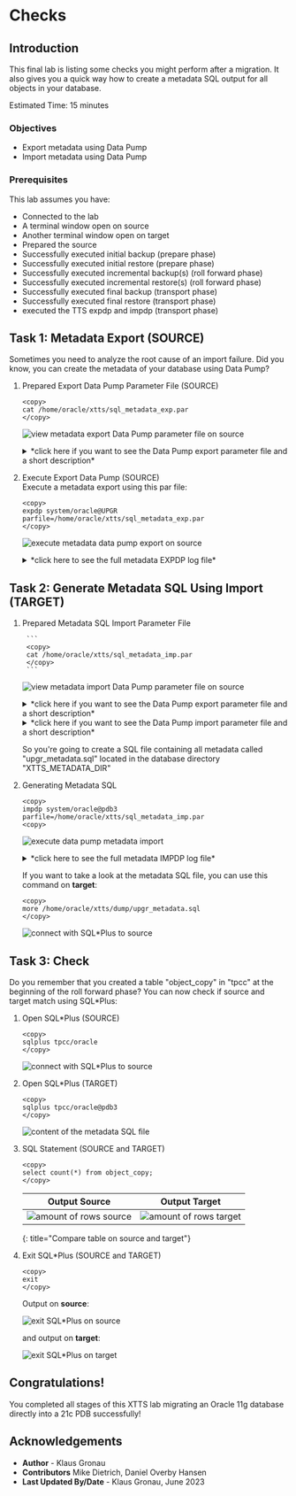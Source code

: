 # Checks  

## Introduction

This final lab is listing some checks you might perform after a migration. It also gives you a quick way how to create a metadata SQL output for all objects in your database.

Estimated Time: 15 minutes

### Objectives

- Export metadata using Data Pump
- Import metadata using Data Pump


### Prerequisites

This lab assumes you have:

- Connected to the lab
- A terminal window open on source
- Another terminal window open on target
- Prepared the source
- Successfully executed initial backup (prepare phase)
- Successfully executed initial restore (prepare phase)
- Successfully executed incremental backup(s) (roll forward phase)
- Successfully executed incremental restore(s) (roll forward phase)
- Successfully executed final backup (transport phase)
- Successfully executed final restore (transport phase)
- executed the TTS expdp and impdp (transport phase)



## Task 1: Metadata Export (SOURCE)
Sometimes you need to analyze the root cause of an import failure. Did you know, you can create the metadata of your database using Data Pump?

1. Prepared Export Data Pump Parameter File (SOURCE)

    ```
    <copy>
    cat /home/oracle/xtts/sql_metadata_exp.par
    </copy>
    ```

    ![view metadata export Data Pump parameter file on source ](./images/sql-metadat-export-par.png " ")

    <details>
    <summary>*click here if you want to see the Data Pump export parameter file and a short description*</summary>


    | Parameter | Comment |
    | :-------- | :-----|
    | directory=XTTS\_METADATA\_DIR | Specifies the default location to which export can write the dump file set and the log file |
    | dumpfile=upgr\_metadata\_%U.dmp | Is the name of the dump file |
    | cluster=N | Restricts to execute the current job on the node where it was started  |
    | job_name=cre\_metadata\_exp | Specifies a job name for the metadata export  |
    | content=metadata\_only | Exports only metadata  |
    | filesize=10737418240 | Restricts the export of the Data Pump export to given amount of bytes  |
    | logfile=cre\_metadata\_exp.log | This parameter specifies the name for the log file of the export job. |
    | full=y | FULL specifies that you want to perform a full database mode export  |
    | parallel=1 | In 11.2 metadata is only exported with parallelism of 1  |
    {: title="Data Pump Metadata Export Parameter File"}

    </details>

2. Execute Export Data Pump (SOURCE) </br>
Execute a metadata export using this par file:

    ```
    <copy>
    expdp system/oracle@UPGR parfile=/home/oracle/xtts/sql_metadata_exp.par
    </copy>
    ```

    ![execute metadata data pump export on source ](./images/sql-metadata-export.png " ")

    <details>
    <summary>*click here to see the full metadata EXPDP log file*</summary>

    ``` text
    [UPGR] oracle@hol:~/xtts/source
    $ expdp system/oracle@UPGR parfile=/home/oracle/xtts/sql_metadata_exp.par

    Export: Release 11.2.0.4.0 - Production on Wed Jun 28 16:52:14 2023

    Copyright (c) 1982, 2011, Oracle and/or its affiliates.  All rights reserved.

    Connected to: Oracle Database 11g Enterprise Edition Release 11.2.0.4.0 - 64bit Production
    With the Partitioning, OLAP, Data Mining and Real Application Testing options
    Starting "SYSTEM"."CRE_METADATA_EXP":  system/********@UPGR parfile=/home/oracle/xtts/sql_metadata_exp.par
    Processing object type DATABASE_EXPORT/TABLESPACE
    Processing object type DATABASE_EXPORT/PROFILE
    Processing object type DATABASE_EXPORT/SYS_USER/USER
    Processing object type DATABASE_EXPORT/SCHEMA/USER
    Processing object type DATABASE_EXPORT/ROLE
    Processing object type DATABASE_EXPORT/GRANT/SYSTEM_GRANT/PROC_SYSTEM_GRANT
    Processing object type DATABASE_EXPORT/SCHEMA/GRANT/SYSTEM_GRANT
    Processing object type DATABASE_EXPORT/SCHEMA/ROLE_GRANT
    Processing object type DATABASE_EXPORT/SCHEMA/DEFAULT_ROLE
    Processing object type DATABASE_EXPORT/SCHEMA/TABLESPACE_QUOTA
    Processing object type DATABASE_EXPORT/RESOURCE_COST
    Processing object type DATABASE_EXPORT/TRUSTED_DB_LINK
    Processing object type DATABASE_EXPORT/SCHEMA/SEQUENCE/SEQUENCE
    Processing object type DATABASE_EXPORT/DIRECTORY/DIRECTORY
    Processing object type DATABASE_EXPORT/DIRECTORY/GRANT/OWNER_GRANT/OBJECT_GRANT
    Processing object type DATABASE_EXPORT/CONTEXT
    Processing object type DATABASE_EXPORT/SCHEMA/PUBLIC_SYNONYM/SYNONYM
    Processing object type DATABASE_EXPORT/SCHEMA/SYNONYM
    Processing object type DATABASE_EXPORT/SCHEMA/TYPE/TYPE_SPEC
    Processing object type DATABASE_EXPORT/SYSTEM_PROCOBJACT/PRE_SYSTEM_ACTIONS/PROCACT_SYSTEM
    Processing object type DATABASE_EXPORT/SYSTEM_PROCOBJACT/PROCOBJ
    Processing object type DATABASE_EXPORT/SYSTEM_PROCOBJACT/POST_SYSTEM_ACTIONS/PROCACT_SYSTEM
    Processing object type DATABASE_EXPORT/SCHEMA/PROCACT_SCHEMA
    Processing object type DATABASE_EXPORT/SCHEMA/TABLE/TABLE
    Processing object type DATABASE_EXPORT/SCHEMA/TABLE/PRE_TABLE_ACTION
    Processing object type DATABASE_EXPORT/SCHEMA/TABLE/GRANT/OWNER_GRANT/OBJECT_GRANT
    Processing object type DATABASE_EXPORT/SCHEMA/TABLE/COMMENT
    Processing object type DATABASE_EXPORT/SCHEMA/PACKAGE/PACKAGE_SPEC
    Processing object type DATABASE_EXPORT/SCHEMA/FUNCTION/FUNCTION
    Processing object type DATABASE_EXPORT/SCHEMA/PROCEDURE/PROCEDURE
    Processing object type DATABASE_EXPORT/SCHEMA/PACKAGE/COMPILE_PACKAGE/PACKAGE_SPEC/ALTER_PACKAGE_SPEC
    Processing object type DATABASE_EXPORT/SCHEMA/FUNCTION/ALTER_FUNCTION
    Processing object type DATABASE_EXPORT/SCHEMA/PROCEDURE/ALTER_PROCEDURE
    Processing object type DATABASE_EXPORT/SCHEMA/TABLE/INDEX/INDEX
    Processing object type DATABASE_EXPORT/SCHEMA/TABLE/CONSTRAINT/CONSTRAINT
    Processing object type DATABASE_EXPORT/SCHEMA/TABLE/INDEX/STATISTICS/INDEX_STATISTICS
    Processing object type DATABASE_EXPORT/SCHEMA/VIEW/VIEW
    Processing object type DATABASE_EXPORT/SCHEMA/VIEW/GRANT/OWNER_GRANT/OBJECT_GRANT
    Processing object type DATABASE_EXPORT/SCHEMA/VIEW/COMMENT
    Processing object type DATABASE_EXPORT/SCHEMA/PACKAGE_BODIES/PACKAGE/PACKAGE_BODY
    Processing object type DATABASE_EXPORT/SCHEMA/TABLE/CONSTRAINT/REF_CONSTRAINT
    Processing object type DATABASE_EXPORT/SCHEMA/TABLE/STATISTICS/TABLE_STATISTICS
    Processing object type DATABASE_EXPORT/SCHEMA/TABLE/POST_TABLE_ACTION
    Processing object type DATABASE_EXPORT/SCHEMA/TABLE/TRIGGER
    Processing object type DATABASE_EXPORT/SCHEMA/POST_SCHEMA/PROCACT_SCHEMA
    Processing object type DATABASE_EXPORT/AUDIT
    Master table "SYSTEM"."CRE_METADATA_EXP" successfully loaded/unloaded
    ******************************************************************************
    Dump file set for SYSTEM.CRE_METADATA_EXP is:
      /home/oracle/xtts/dump/upgr_metadata_01.dmp
    Job "SYSTEM"."CRE_METADATA_EXP" successfully completed at Wed Jun 28 16:53:02 2023 elapsed 0 00:00:47

    [UPGR] oracle@hol:~/xtts/source
    $
    ```
    </details>


## Task 2: Generate Metadata SQL Using Import (TARGET)

1. Prepared Metadata SQL Import Parameter File

        ```
        <copy>
        cat /home/oracle/xtts/sql_metadata_imp.par
        </copy>
        ```

    ![view metadata import Data Pump parameter file on source ](./images/sql-metadat-import-par.png " ")

    <details>
    <summary>*click here if you want to see the Data Pump export parameter file and a short description*</summary>


    | Parameter | Comment |
    | :-------- | :-----|
    | directory=XTTS\_METADATA\_DIR | Specifies the default location to which export can write the dump file set and the log file |
    | dumpfile=upgr\_metadata\_%U.dmp | Is the name of the dump file |
    | cluster=N | Restricts to execute the current job on the node where it was started  |
    | job_name=cre\_metadata\_exp | Specifies a job name for the metadata export  |
    | content=metadata\_only | Exports only metadata  |
    | filesize=10737418240 | Restricts the export of the Data Pump export to given amount of bytes  |
    | logfile=cre\_metadata\_exp.log | This parameter specifies the name for the log file of the export job. |
    | full=y | FULL specifies that you want to perform a full database mode export  |
    | parallel=1 | In 11.2 metadata is only exported with parallelism of 1  |
    {: title="Data Pump Metadata Export Parameter File"}

    </details>


    <details>
    <summary>*click here if you want to see the Data Pump import parameter file and a short description*</summary>


    | Parameter | Comment |
    | :-------- | :-----|
    | DIRECTORY=XTTS\_METADATA\_DIR | Specifies the default location to which Export can write the dump file set and the log file |
    | DUMPFILE=exp\_metadata.dmp | Is the name of the dump file |
    | logfile=xtts\_export\_metadata.log | This parameter specifies the name for the log file of the export job. |
    | sqlfile=upgr\_metadata.sql | The name of the file containing SQL statements of the metadata  |
    | job\_name=cre\_metadata | The name of the import Data Pump job  |
    {: title="Data Pump Metadata Import SQL Parameter File"}

    </details>

    So you're going to create a SQL file containing all metadata called "upgr\_metadata.sql" located in the database directory "XTTS\_METADATA\_DIR" 


2.  Generating Metadata SQL

    ```
    <copy>
    impdp system/oracle@pdb3 parfile=/home/oracle/xtts/sql_metadata_imp.par
    <copy>
    ```

    ![execute data pump metadata import](./images/sql-metadata-import.png " ")

    <details>
    <summary>*click here to see the full metadata IMPDP log file*</summary>

    ``` text
    [CDB3] oracle@hol:~/xtts/target
    $ impdp system/oracle@pdb3 parfile=/home/oracle/xtts/sql_metadata_imp.par

    Import: Release 21.0.0.0.0 - Production on Wed Jun 28 17:00:39 2023
    Version 21.5.0.0.0

    Copyright (c) 1982, 2021, Oracle and/or its affiliates.  All rights reserved.


    Connected to: Oracle Database 21c Enterprise Edition Release 21.0.0.0.0 - Production
    Master table "SYSTEM"."CRE_METADATA" successfully loaded/unloaded
    Starting "SYSTEM"."CRE_METADATA":  system/********@pdb3 parfile=/home/oracle/xtts/sql_metadata_imp.par
    Processing object type DATABASE_EXPORT/TABLESPACE
    Processing object type DATABASE_EXPORT/PROFILE
    Processing object type DATABASE_EXPORT/SYS_USER/USER
    Processing object type DATABASE_EXPORT/SCHEMA/USER
    Processing object type DATABASE_EXPORT/ROLE
    Processing object type DATABASE_EXPORT/GRANT/SYSTEM_GRANT/PROC_SYSTEM_GRANT
    Processing object type DATABASE_EXPORT/SCHEMA/GRANT/SYSTEM_GRANT
    Processing object type DATABASE_EXPORT/SCHEMA/ROLE_GRANT
    Processing object type DATABASE_EXPORT/SCHEMA/DEFAULT_ROLE
    Processing object type DATABASE_EXPORT/SCHEMA/TABLESPACE_QUOTA
    Processing object type DATABASE_EXPORT/RESOURCE_COST
    Processing object type DATABASE_EXPORT/TRUSTED_DB_LINK
    Processing object type DATABASE_EXPORT/SCHEMA/SEQUENCE/SEQUENCE
    Processing object type DATABASE_EXPORT/DIRECTORY/DIRECTORY
    Processing object type DATABASE_EXPORT/DIRECTORY/GRANT/OWNER_GRANT/OBJECT_GRANT
    Processing object type DATABASE_EXPORT/CONTEXT
    Processing object type DATABASE_EXPORT/SCHEMA/TYPE/TYPE_SPEC
    Processing object type DATABASE_EXPORT/SYSTEM_PROCOBJACT/PRE_SYSTEM_ACTIONS/PROCACT_SYSTEM
    Processing object type DATABASE_EXPORT/SYSTEM_PROCOBJACT/PROCOBJ
    Processing object type DATABASE_EXPORT/SYSTEM_PROCOBJACT/POST_SYSTEM_ACTIONS/PROCACT_SYSTEM
    Processing object type DATABASE_EXPORT/SCHEMA/PROCACT_SCHEMA
    Processing object type DATABASE_EXPORT/SCHEMA/TABLE/TABLE
    Processing object type DATABASE_EXPORT/SCHEMA/TABLE/PRE_TABLE_ACTION
    Processing object type DATABASE_EXPORT/SCHEMA/TABLE/GRANT/OWNER_GRANT/OBJECT_GRANT
    Processing object type DATABASE_EXPORT/SCHEMA/TABLE/COMMENT
    Processing object type DATABASE_EXPORT/SCHEMA/PACKAGE/PACKAGE_SPEC
    Processing object type DATABASE_EXPORT/SCHEMA/PROCEDURE/PROCEDURE
    Processing object type DATABASE_EXPORT/SCHEMA/PACKAGE/COMPILE_PACKAGE/PACKAGE_SPEC/ALTER_PACKAGE_SPEC
    Processing object type DATABASE_EXPORT/SCHEMA/PROCEDURE/ALTER_PROCEDURE
    Processing object type DATABASE_EXPORT/SCHEMA/TABLE/INDEX/INDEX
    Processing object type DATABASE_EXPORT/SCHEMA/TABLE/CONSTRAINT/CONSTRAINT
    Processing object type DATABASE_EXPORT/SCHEMA/TABLE/INDEX/STATISTICS/INDEX_STATISTICS
    Processing object type DATABASE_EXPORT/SCHEMA/VIEW/VIEW
    Processing object type DATABASE_EXPORT/SCHEMA/PACKAGE_BODIES/PACKAGE/PACKAGE_BODY
    Processing object type DATABASE_EXPORT/SCHEMA/TABLE/CONSTRAINT/REF_CONSTRAINT
    Processing object type DATABASE_EXPORT/SCHEMA/TABLE/STATISTICS/TABLE_STATISTICS
    Processing object type DATABASE_EXPORT/SCHEMA/TABLE/POST_TABLE_ACTION
    Processing object type DATABASE_EXPORT/SCHEMA/TABLE/TRIGGER
    Processing object type DATABASE_EXPORT/SCHEMA/POST_SCHEMA/PROCACT_SCHEMA
    Processing object type DATABASE_EXPORT/AUDIT
    Job "SYSTEM"."CRE_METADATA" successfully completed at Wed Jun 28 17:01:00 2023 elapsed 0 00:00:15

    [CDB3] oracle@hol:~/xtts/target
    $
    ```
    </details>

    If you want to take a look at the metadata SQL file, you can use this command on __target__:

    ```
    <copy>
    more /home/oracle/xtts/dump/upgr_metadata.sql
    </copy>
    ```

    ![connect with SQL*Plus to source](./images/sqlplus-src.png " ") 



## Task  3: Check 
Do you remember that you created a table "object_copy" in "tpcc" at the beginning of the roll forward phase?
You can now check if source and target match using SQL*Plus:

1. Open SQL*Plus (SOURCE)

    ```
    <copy>
    sqlplus tpcc/oracle
    </copy>
    ```

    ![connect with SQL*Plus to source](./images/sqlplus-src.png " ") 

2. Open SQL*Plus (TARGET)

    ```
    <copy>
    sqlplus tpcc/oracle@pdb3
    </copy>
    ```

    ![content of the metadata SQL file](./images/metadata-sql-file.png " ") 

3. SQL Statement (SOURCE and TARGET)

    ```
    <copy>
    select count(*) from object_copy;
    </copy>
    ```

    | Output Source | Output Target |
    | :--------: | :-----:|
    | ![amount of rows source](./images/result-src.png " ")  | ![amount of rows target](./images/result-trg.png " ") |
    {: title="Compare table on source and target"}

4. Exit SQL*Plus (SOURCE and TARGET)

    ```
    <copy>
    exit
    </copy>
    ```

    Output on __source__:

    ![exit SQL*Plus on source](./images/disconnect-sqlplus-src.png " ")

    and output on __target__:

    ![exit SQL*Plus on target](./images/disconnect-sqlplus-trg.png " ")



## Congratulations! 
You completed all stages of this XTTS lab migrating an Oracle 11g database directly into a 21c PDB successfully!


## Acknowledgements
* **Author** - Klaus Gronau
* **Contributors** Mike Dietrich, Daniel Overby Hansen  
* **Last Updated By/Date** - Klaus Gronau, June 2023
